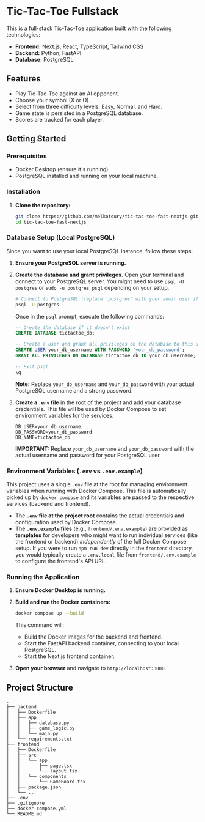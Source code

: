 # Tic-Tac-Toe Fullstack

This is a full-stack Tic-Tac-Toe application built with the following technologies:

- **Frontend:** Next.js, React, TypeScript, Tailwind CSS
- **Backend:** Python, FastAPI
- **Database:** PostgreSQL

## Features

- Play Tic-Tac-Toe against an AI opponent.
- Choose your symbol (X or O).
- Select from three difficulty levels: Easy, Normal, and Hard.
- Game state is persisted in a PostgreSQL database.
- Scores are tracked for each player.

## Getting Started

### Prerequisites

- Docker Desktop (ensure it's running)
- PostgreSQL installed and running on your local machine.

### Installation

1. **Clone the repository:**

   ```bash
   git clone https://github.com/melkotoury/tic-tac-toe-fast-nextjs.git
   cd tic-tac-toe-fast-nextjs
   ```

### Database Setup (Local PostgreSQL)

Since you want to use your local PostgreSQL instance, follow these steps:

1.  **Ensure your PostgreSQL server is running.**

2.  **Create the database and grant privileges.** Open your terminal and connect to your PostgreSQL server. You might need to use `psql -U postgres` or `sudo -u postgres psql` depending on your setup.

    ```bash
    # Connect to PostgreSQL (replace 'postgres' with your admin user if different)
    psql -U postgres
    ```

    Once in the `psql` prompt, execute the following commands:

    ```sql
    -- Create the database if it doesn't exist
    CREATE DATABASE tictactoe_db;

    -- Create a user and grant all privileges on the database to this user
    CREATE USER your_db_username WITH PASSWORD 'your_db_password';
    GRANT ALL PRIVILEGES ON DATABASE tictactoe_db TO your_db_username;

    -- Exit psql
    \q
    ```

    **Note:** Replace `your_db_username` and `your_db_password` with your actual PostgreSQL username and a strong password.

3.  **Create a `.env` file** in the root of the project and add your database credentials. This file will be used by Docker Compose to set environment variables for the services.

    ```
    DB_USER=your_db_username
    DB_PASSWORD=your_db_password
    DB_NAME=tictactoe_db
    ```

    **IMPORTANT:** Replace `your_db_username` and `your_db_password` with the actual username and password for your PostgreSQL user.

### Environment Variables (`.env` vs `.env.example`)

This project uses a single `.env` file at the root for managing environment variables when running with Docker Compose. This file is automatically picked up by `docker compose` and its variables are passed to the respective services (backend and frontend).

*   The **`.env` file at the project root** contains the actual credentials and configuration used by Docker Compose.
*   The **`.env.example` files** (e.g., `frontend/.env.example`) are provided as **templates** for developers who might want to run individual services (like the frontend or backend) *independently* of the full Docker Compose setup. If you were to run `npm run dev` directly in the `frontend` directory, you would typically create a `.env.local` file from `frontend/.env.example` to configure the frontend's API URL.

### Running the Application

1.  **Ensure Docker Desktop is running.**

2.  **Build and run the Docker containers:**

    ```bash
    docker compose up --build
    ```

    This command will:
    - Build the Docker images for the backend and frontend.
    - Start the FastAPI backend container, connecting to your local PostgreSQL.
    - Start the Next.js frontend container.

3.  **Open your browser** and navigate to `http://localhost:3000`.

## Project Structure

```
.
├── backend
│   ├── Dockerfile
│   ├── app
│   │   ├── database.py
│   │   ├── game_logic.py
│   │   └── main.py
│   └── requirements.txt
├── frontend
│   ├── Dockerfile
│   ├── src
│   │   └── app
│   │       ├── page.tsx
│   │       └── layout.tsx
│   │   └── components
│   │       └── GameBoard.tsx
│   ├── package.json
│   └── ...
├── .env
├── .gitignore
├── docker-compose.yml
└── README.md
```
